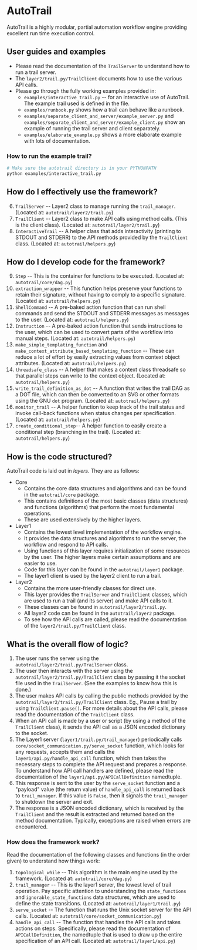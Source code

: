 # AutoTrail
AutoTrail is a highly modular, partial automation workflow engine providing excellent run time execution control.

## User guides and examples
- Please read the documentation of the `TrailServer` to understand how to run a trail server.
- The `layer2/trail.py/TrailClient` documents how to use the various API calls.
- Please go through the fully working examples provided in:
  - `examples/interactive_trail.py` -- for an interactive use of AutoTrail.
  The example trail used is defined in the file.
  - `examples/runbook.py` shows how a trail can behave like a runbook.
  - `examples/separate_client_and_server/example_server.py` and `examples/separate_client_and_server/example_client.py` show an example of running the trail server and client separately.
  - `examples/elaborate_example.py` shows a more elaborate example with lots of documentation.

### How to run the example trail?
```zsh
# Make sure the autotrail directory is in your PYTHONPATH
python examples/interactive_trail.py
```

## How do I effectively use the framework?
6. `TrailServer` -- Layer2 class to manage running the `trail_manager`. (Located at: `autotrail/layer2/trail.py`)
7. `TrailClient` -- Layer2 class to make API calls using method calls. (This is the client class). (Located at: `autotrail/layer2/trail.py`)
8. `InteractiveTrail` -- A helper class that adds interactivity (printing to STDOUT and STDERR) to the API methods provided by the `TrailClient` class. (Located at: `autotrail/helpers.py`)

## How do I develop code for the framework?
9. `Step` -- This is the container for functions to be executed. (Located at: `autotrail/core/dag.py`)
9. `extraction_wrapper` -- This function helps preserve your functions to retain their signature, without having to comply to a specific signature. (Located at: `autotrail/helpers.py`)
10. `ShellCommand` -- A pre-baked action function that can run shell commands and send the STDOUT and STDERR messages as messages to the user. (Located at: `autotrail/helpers.py`)
11. `Instruction` -- A pre-baked action function that sends instructions to the user, which can be used to convert parts of the workflow into manual steps. (Located at: `autotrail/helpers.py`)
10. `make_simple_templating_function` and `make_context_attribute_based_templating_function` -- These can reduce a lot of effort by easily extracting values from context object attributes. (Located at: `autotrail/helpers.py`)
12. `threadsafe_class` -- A helper that makes a context class threadsafe so that parallel steps can write to the context object. (Located at: `autotrail/helpers.py`)
13. `write_trail_definition_as_dot` -- A function that writes the trail DAG as a DOT file, which can then be converted to an SVG or other formats using the GNU `dot` program. (Located at: `autotrail/helpers.py`)
14. `monitor_trail` -- A helper function to keep track of the trail status and invoke call-back functions when status changes per specification. (Located at: `autotrail/helpers.py`)
15. `create_conditional_step`-- A helper function to easily create a conditional step (branching in the trail). (Located at: `autotrail/helpers.py`)

## How is the code structured?
AutoTrail code is laid out in *layers*. They are as follows:
- Core
  - Contains the core data structures and algorithms and can be found in the `autotrail/core` package.
  - This contains definitions of the most basic classes (data structures) and functions (algorithms) that perform the most fundamental operations.
  - These are used extensively by the higher layers.
- Layer1
  - Contains the lowest level implementation of the workflow engine.
  - It provides the data structures and algorithms to run the server, the workflow and respond to API calls.
  - Using functions of this layer requires initialization of some resources by the user. The higher layers make certain assumptions and are easier to use.
  - Code for this layer can be found in the `autotrail/layer1` package.
  - The layer1 client is used by the layer2 client to run a trail.
- Layer2
  - Contains the more user-friendly classes for direct use.
  - This layer provides the `TrailServer` and `TrailClient` classes, which are used to run a trail (and its server) and make API calls to it.
  - These classes can be found in `autotrail/layer2/trail.py`.
  - All layer2 code can be found in the `autotrail/layer2` package.
  - To see how the API calls are called, please read the documentation of the `layer2/trail.py/TrailClient` class.

## What is the overall flow of logic?
1. The user runs the server using the `autotrail/layer2/trail.py/TrailServer` class.
2. The user then interacts with the server using the `autotrail/layer2/trail.py/TrailClient` class by passing it the socket file used in the `TrailServer`. (See the examples to know how this is done.)
3. The user makes API calls by calling the public methods provided by the `autotrail/layer2/trail.py/TrailClient` class. Eg., Pause a trail by using `TrailClient.pause()`. For more details about the API calls, please read the documentation of the `TrailClient` class.
4. When an API call is made by a user or script (by using a method of the `TrailClient` class), it sends the API call as a JSON encoded dictionary to the socket.
5. The Layer1 server (`layer1/trail.py/trail_manager`) periodically calls `core/socket_communication.py/serve_socket` function, which looks for any requests, accepts them and calls the `layer1/api.py/handle_api_call` function, which then takes the necessary steps to complete the API request and prepares a response. To understand how API call handlers are defined, please read the documentation of the `layer1/api.py/APICallDefinition` namedtuple.
6. This response is sent to the user by the `serve_socket` function and a "payload" value (the return value) of `handle_api_call` is returned back to `trail_manager`. If this value is `False`, then it signals the `trail_manager` to shutdown the server and exit.
7. The response is a JSON encoded dictionary, which is received by the `TrailClient` and the result is extracted and returned based on the method documentation. Typically, exceptions are raised when errors are encountered.

### How does the framework work?
Read the documentation of the following classes and functions (in the order given) to understand how things work:

1. `topological_while` -- This algorithm is the main engine used by the framework. (Located at: `autotrail/core/dag.py`)
2. `trail_manager` -- This is the layer1 server, the lowest level of trail operation.
Pay specific attention to understanding the `state_functions` and `ignorable_state_functions` data structures, which are used to define the state transitions. (Located at: `autotrail/layer1/trail.py`)
3. `serve_socket` -- The function that runs the Unix socket server for the API calls. (Located at: `autotrail/core/socket_communication.py`)
4. `handle_api_call` -- The function that handles the API calls and takes actions on steps. Specifically, please read the documentation of `APICallDefinition`, the namedtuple that is used to draw up the entire specification of an API call. (Located at: `autotrail/layer1/api.py`)
